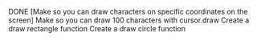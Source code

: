 DONE [Make so you can draw characters on specific coordinates on the screen]
Make so you can draw 100 characters with cursor.draw
Create a draw rectangle function
Create a draw circle function
